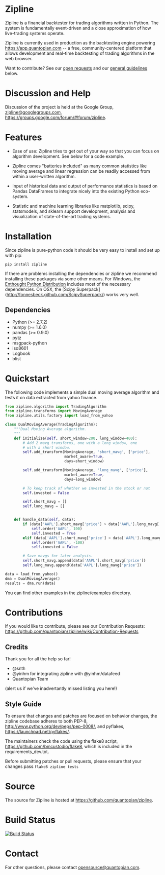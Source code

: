 Zipline
=======

Zipline is a financial backtester for trading algorithms written in
Python. The system is fundamentally event-driven and a close
approximation of how live-trading systems operate.

Zipline is currently used in production as the backtesting engine
powering <https://app.quantopian.com> -- a free, community-centered
platform that allows development and real-time backtesting of trading
algorithms in the web browser.

Want to contribute? See our [open requests](https://github.com/quantopian/zipline/wiki/Contribution-Requests) 
and our [general guidelines](https://github.com/quantopian/zipline#contributions) below.

Discussion and Help
===================

Discussion of the project is held at the Google Group,
<zipline@googlegroups.com>,
<https://groups.google.com/forum/#!forum/zipline>.

Features
========

* Ease of use: Zipline tries to get out of your way so that you can
focus on algorithm development. See below for a code example.

* Zipline comes "batteries included" as many common statistics like
moving average and linear regression can be readily accessed from
within a user-written algorithm.

* Input of historical data and output of performance statistics is
based on Pandas DataFrames to integrate nicely into the existing
Python eco-system.

* Statistic and machine learning libraries like matplotlib, scipy,
statsmodels, and sklearn support development, analysis and
visualization of state-of-the-art trading systems.

Installation
============

Since zipline is pure-python code it should be very easy to install
and set up with pip:

```pip install zipline```

If there are problems installing the dependencies or zipline we
recommend installing these packages via some other means. For Windows,
the [Enthought Python Distribution](http://www.enthought.com/products/epd.php)
includes most of the necessary dependencies. On OSX, the [Scipy Superpack]
(http://fonnesbeck.github.com/ScipySuperpack/) works very well.

Dependencies
------------

* Python (>= 2.7.2)
* numpy (>= 1.6.0)
* pandas (>= 0.9.0)
* pytz
* msgpack-python
* iso8601
* Logbook
* blist

Quickstart
==========

The following code implements a simple dual moving average algorithm
and tests it on data extracted from yahoo finance.

```python
from zipline.algorithm import TradingAlgorithm
from zipline.transforms import MovingAverage
from zipline.utils.factory import load_from_yahoo

class DualMovingAverage(TradingAlgorithm):
    """Dual Moving Average algorithm.
    """
    def initialize(self, short_window=200, long_window=400):
        # Add 2 mavg transforms, one with a long window, one
        # with a short window.
        self.add_transform(MovingAverage, 'short_mavg', ['price'],
                           market_aware=True,
                           days=short_window)

        self.add_transform(MovingAverage, 'long_mavg', ['price'],
                           market_aware=True,
                           days=long_window)

        # To keep track of whether we invested in the stock or not
        self.invested = False

        self.short_mavg = []
        self.long_mavg = []


    def handle_data(self, data):
        if (data['AAPL'].short_mavg['price'] > data['AAPL'].long_mavg['price']) and not self.invested:
            self.order('AAPL', 100)
            self.invested = True
        elif (data['AAPL'].short_mavg['price'] < data['AAPL'].long_mavg['price']) and self.invested:
            self.order('AAPL', -100)
            self.invested = False

        # Save mavgs for later analysis.
        self.short_mavg.append(data['AAPL'].short_mavg['price'])
        self.long_mavg.append(data['AAPL'].long_mavg['price'])

data = load_from_yahoo()
dma = DualMovingAverage()
results = dma.run(data)
```

You can find other examples in the zipline/examples directory.

Contributions
============

If you would like to contribute, please see our Contribution Requests: https://github.com/quantopian/zipline/wiki/Contribution-Requests

Credits
--------
Thank you for all the help so far!

- @snth
- @yinhm for integrating zipline with @yinhm/datafeed
- Quantopian Team

(alert us if we've inadvertantly missed listing you here!)

Style Guide
------------

To ensure that changes and patches are focused on behavior changes,
the zipline codebase adheres to both PEP-8,
<http://www.python.org/dev/peps/pep-0008/>, and pyflakes,
<https://launchpad.net/pyflakes/>.

The maintainers check the code using the flake8 script,
<https://github.com/bmcustodio/flake8>, which is included in the
requirements_dev.txt.

Before submitting patches or pull requests, please ensure that your
changes pass ```flake8 zipline tests```


Source
======

The source for Zipline is hosted at
<https://github.com/quantopian/zipline>.

Build Status
============

[![Build Status](https://travis-ci.org/quantopian/zipline.png)](https://travis-ci.org/quantopian/zipline)

Contact
=======

For other questions, please contact <opensource@quantopian.com>.

